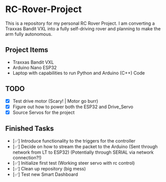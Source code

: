 # RC-Rover-Project

This is a repository for my personal RC Rover Project. I am converting a Traxxas Bandit VXL into a fully self-driving rover and planning to make the arm fully autonomous.

## Project Items
- Traxxas Bandit VXL
- Arduino Nano ESP32
- Laptop with capabilities to run Python and Arduino (C++) Code

## TODO
- [X] Test drive motor (Scary! | Motor go burr)
- [X] Figure out how to power both the ESP32 and Drive_Servo
- [X] Source Servos for the project

## Finished Tasks
- [✅] Introduce functionality to the triggers for the controller
- [✅] Decide on how to stream the packet to the Arduino (Sent through network from LT to ESP32) (Potentially through SERIAL via network connection?!)
- [✅] Initialize first test (Working steer servo with rc control)
- [✅] Clean up repository (big mess)
- [✅] Test new Smart Dashboard
